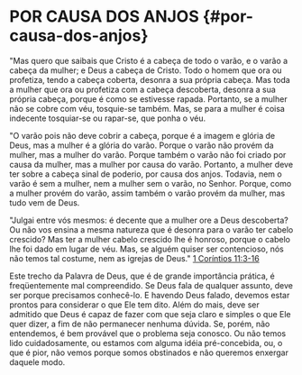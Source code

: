 # POR CAUSA DOS ANJOS {#por-causa-dos-anjos}

&quot;Mas quero que saibais que Cristo é a cabeça de todo o varão, e o varão a cabeça da mulher; e Deus a cabeça de Cristo. Todo o homem que ora ou profetiza, tendo a cabeça coberta, desonra a sua própria cabeça. Mas toda a mulher que ora ou profetiza com a cabeça descoberta, desonra a sua própria cabeça, porque é como se estivesse rapada. Portanto, se a mulher não se cobre com véu, tosquie-se também. Mas, se para a mulher é coisa indecente tosquiar-se ou rapar-se, que ponha o véu.

&quot;O varão pois não deve cobrir a cabeça, porque é a imagem e glória de Deus, mas a mulher é a glória do varão. Porque o varão não provém da mulher, mas a mulher do varão. Porque também o varão não foi criado por causa da mulher, mas a mulher por causa do varão. Portanto, a mulher deve ter sobre a cabeça sinal de poderio, por causa dos anjos. Todavia, nem o varão é sem a mulher, nem a mulher sem o varão, no Senhor. Porque, como a mulher provém do varão, assim também o varão provém da mulher, mas tudo vem de Deus.

&quot;Julgai entre vós mesmos: é decente que a mulher ore a Deus descoberta? Ou não vos ensina a mesma natureza que é desonra para o varão ter cabelo crescido? Mas ter a mulher cabelo crescido lhe é honroso, porque o cabelo lhe foi dado em lugar de véu. Mas, se alguém quiser ser contencioso, nós não temos tal costume, nem as igrejas de Deus.&quot; [1 Coríntios 11:3-16](http://bibliaonline.com.br/acf/1co/11/3-16)

Este trecho da Palavra de Deus, que é de grande importância prática, é freqüentemente mal compreendido. Se Deus fala de qualquer assunto, deve ser porque precisamos conhecê-lo. E havendo Deus falado, devemos estar prontos para considerar o que Ele tem dito. Além do mais, deve ser admitido que Deus é capaz de fazer com que seja claro e simples o que Ele quer dizer, a fim de não permanecer nenhuma dúvida. Se, porém, não entendemos, é bem provável que o problema seja conosco. Ou não temos lido cuidadosamente, ou estamos com alguma idéia pré-concebida, ou, o que é pior, não vemos porque somos obstinados e não queremos enxergar daquele modo.
